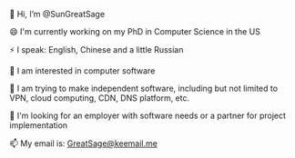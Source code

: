 👋 Hi, I’m @SunGreatSage

😄 I'm currently working on my PhD in Computer Science in the US

⚡ I speak: English, Chinese and a little Russian

👀 I am interested in computer software

🌱 I am trying to make independent software, including but not limited to VPN, cloud computing, CDN, DNS platform, etc.

💞️ I'm looking for an employer with software needs or a partner for project implementation

📫 My email is: GreatSage@keemail.me
